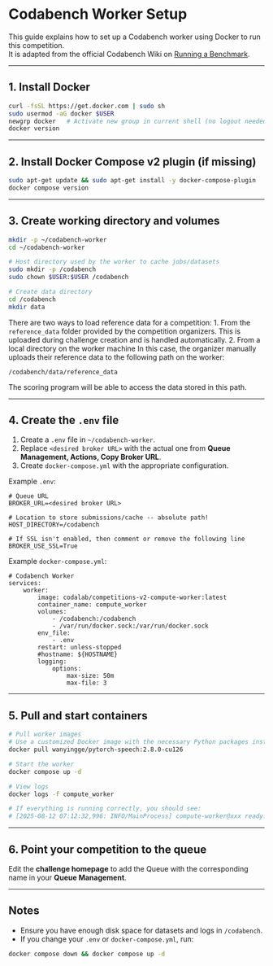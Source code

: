 # Codabench Worker Setup

This guide explains how to set up a Codabench worker using Docker to run this competition.  
It is adapted from the official Codabench Wiki on [Running a Benchmark](https://github.com/codalab/codabench/wiki#running-a-benchmark).

---

## 1. Install Docker

```bash
curl -fsSL https://get.docker.com | sudo sh
sudo usermod -aG docker $USER
newgrp docker   # Activate new group in current shell (no logout needed)
docker version
```
---

## 2. Install Docker Compose v2 plugin (if missing)

```bash
sudo apt-get update && sudo apt-get install -y docker-compose-plugin
docker compose version
```

---

## 3. Create working directory and volumes

```bash
mkdir -p ~/codabench-worker
cd ~/codabench-worker

# Host directory used by the worker to cache jobs/datasets
sudo mkdir -p /codabench
sudo chown $USER:$USER /codabench

# Create data directory
cd /codabench
mkdir data
```
There are two ways to load reference data for a competition:
	1.	From the `reference_data` folder provided by the competition organizers. This is uploaded during challenge creation and is handled automatically.
	2.	From a local directory on the worker machine
In this case, the organizer manually uploads their reference data to the following path on the worker:

```
/codabench/data/reference_data
```
The scoring program will be able to access the data stored in this path.


---

## 4. Create the `.env` file

1. Create a `.env` file in `~/codabench-worker`.
2. Replace `<desired broker URL>` with the actual one from **Queue Management, Actions, Copy Broker URL**.
3. Create `docker-compose.yml` with the appropriate configuration.

Example `.env`:
```
# Queue URL
BROKER_URL=<desired broker URL>

# Location to store submissions/cache -- absolute path!
HOST_DIRECTORY=/codabench

# If SSL isn't enabled, then comment or remove the following line
BROKER_USE_SSL=True
```

Example `docker-compose.yml`:
```
# Codabench Worker
services:
    worker:
        image: codalab/competitions-v2-compute-worker:latest
        container_name: compute_worker
        volumes:
            - /codabench:/codabench
            - /var/run/docker.sock:/var/run/docker.sock
        env_file:
            - .env
        restart: unless-stopped
        #hostname: ${HOSTNAME}
        logging:
            options:
                max-size: 50m
                max-file: 3

```
---

## 5. Pull and start containers

```bash
# Pull worker images
# Use a customized Docker image with the necessary Python packages installed
docker pull wanyingge/pytorch-speech:2.8.0-cu126

# Start the worker
docker compose up -d

# View logs
docker logs -f compute_worker

# If everything is running correctly, you should see:
# [2025-08-12 07:12:32,996: INFO/MainProcess] compute-worker@xxx ready.
```

---

## 6. Point your competition to the queue

Edit the **challenge homepage** to add the Queue with the corresponding name in your **Queue Management**.

---

## Notes

- Ensure you have enough disk space for datasets and logs in `/codabench`.
- If you change your `.env` or `docker-compose.yml`, run:
```bash
docker compose down && docker compose up -d
```
